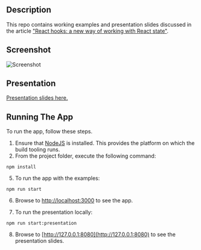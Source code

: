 ## Description 
This repo contains working examples and presentation slides discussed in the article ["React hooks: a new way of working with React state"](https://medium.com/@mihailgaberov/hooking-with-react-hooks-964df4b23960).

## Screenshot
![Screenshot](https://github.com/mihailgaberov/react-hooks/blob/master/screenshot.jpg)

## Presentation
[Presentation slides here.](https://mihailgaberov.github.io/react-hooks/)

## Running The App

To run the app, follow these steps.

1. Ensure that [NodeJS](http://nodejs.org/) is installed. This provides the platform on which the build tooling runs.
2. From the project folder, execute the following command:

  ```shell
  npm install
  ```
  
5. To run the app with the examples:

  ```shell
  npm run start
  ```

6. Browse to [http://localhost:3000](http://localhost:3000) to see the app.

7. To run the presentation locally:

  ```shell
  npm run start:presentation
  ```

8. Browse to [http://127.0.0.1:8080](http://127.0.0.1:8080) to see the presentation slides.
